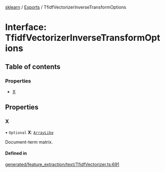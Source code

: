 [sklearn](../readme.md) / [Exports](../modules.md) / TfidfVectorizerInverseTransformOptions

# Interface: TfidfVectorizerInverseTransformOptions

## Table of contents

### Properties

- [X](TfidfVectorizerInverseTransformOptions.md#x)

## Properties

### X

• `Optional` **X**: [`ArrayLike`](../modules.md#arraylike)

Document-term matrix.

#### Defined in

[generated/feature_extraction/text/TfidfVectorizer.ts:691](https://github.com/transitive-bullshit/scikit-learn-ts/blob/367336a/packages/sklearn/src/generated/feature_extraction/text/TfidfVectorizer.ts#L691)
